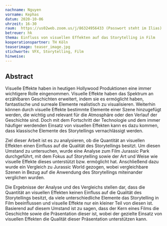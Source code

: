 ```yaml
---
nachname: Nguyen
vorname: Kephas
datum: 2020-10-06
uhrzeit: 16-30
raum:  https://us02web.zoom.us/j/86324956433 (Passwort steht im Ilias) Präsentation
betreuer: hk
thema: Einfluss von visuellen Effekten auf das Storytelling in Film
kooperationspartner: TH Köln
teaserimage: teaser_image.jpg
stichworte: VFX, Storytelling, Film
hinweise:
---
```


## Abstract

Visuelle Effekte haben in heutigen Hollywood Produktionen eine immer wichtigere Rolle eingenommen. Visuelle Effekte haben das Spektrum an erzählbaren Geschichten erweitert, indem sie es ermöglicht haben, fantastische und surreale Elemente realistisch zu visualisieren. Weiterhin können durch visuelle Effekte bestimmte Elemente einer Szene hinzugefügt werden, die wichtig und relevant für die Atmosphäre oder den Verlauf der Geschichte sind. Doch mit dem Fortschritt der Technologie und dem immer häufiger werdenden Einsatz von visuellen Effekten kann es dazu kommen, dass klassische Elemente des Storytellings vernachlässigt werden. 

Ziel dieser Arbeit ist es zu analysieren, ob die Quantität an visuellen Effekten einen Einfluss auf die Qualität des Storytellings besitzt. Um diesen Umstand zu untersuchen, wurde eine Analyse zum Film Jurassic Park durchgeführt, mit dem Fokus auf Storytelling sowie der Art und Weise wie visuelle Effekte dieses unterstützt bzw. ermöglicht hat. Anschließend dazu wurde ein Vergleich zu Jurassic World gezogen, wobei vergleichbare Szenen in Bezug auf die Anwendung des Storytellings miteinander verglichen wurden. 

Die Ergebnisse der Analyse und des Vergleichs stellen dar, dass die Quantität an visuellen Effekten keinen Einfluss auf die Qualität des Storytellings besitzt, da viele unterschiedliche Elemente das Storytelling in Film beeinflussen und visuelle Effekte nur ein kleiner Teil von diesen ist. Basierend auf diesem Umstand ist zu sagen, dass der Kern eines Films die Geschichte sowie die Präsentation dieser ist, wobei der gezielte Einsatz von visuellen Effekten die Qualität dieser Präsentation unterstützen kann. 
